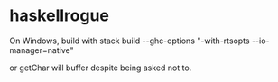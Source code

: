 # haskellrogue


On Windows, build with
    stack build --ghc-options "-with-rtsopts --io-manager=native"

or getChar will buffer despite being asked not to.
